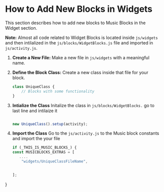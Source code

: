 # How to Add New Blocks in Widgets

This section describes how to add new blocks to Music Blocks in the Widget section.

**Note:** Almost all code related to Widget Blocks is located inside `js/widgets` and then intilalized  in the `js/blocks/WidgetBlocks.js` file and imported in `js/activity.js`.

1. **Create a New File:**
   Make a new file in `js/widgets` with a meaningful name.

2. **Define the Block Class:**
   Create a new class inside that file for your block.
   ```javascript
   class UniqueClass {
       // Blocks with some functionality  
   }
   ```
3. **Intialize the Class**
   Initalize the class in `js/blocks/WidgetBlocks.` go to last line and intilaize it 
   ```javascript

   new UniqueClass().setup(activity);
   ```

4. **Import the Class**
   Go to the `js/activity.js` to the Music block constants and import the your file
    ```javascript
    if (_THIS_IS_MUSIC_BLOCKS_) {
    const MUSICBLOCKS_EXTRAS = [
       ....
        "widgets/UniqueClassFileName",
  
    
    ];
    
}
   ```
